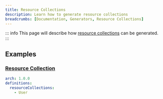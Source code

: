 ```yaml
---
title: Resource Collections
description: Learn how to generate resource collections
breadcrumbs: [Documentation, Generators, Resource Collections]
---
```


::: info
This page will describe how [resource collections](https://laravel.com/docs/10.x/eloquent-resources#resource-collections) can be generated.
:::

## Examples

### [Resource Collection](https://laravel.com/docs/10.x/eloquent-resources#generating-resource-collections)

```yaml
arch: 1.0.0
definitions:
  resourceCollections:
    - User
```
